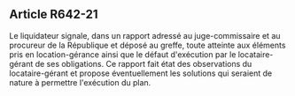 Article R642-21
----
Le liquidateur signale, dans un rapport adressé au juge-commissaire et au
procureur de la République et déposé au greffe, toute atteinte aux éléments pris
en location-gérance ainsi que le défaut d'exécution par le locataire-gérant de
ses obligations. Ce rapport fait état des observations du locataire-gérant et
propose éventuellement les solutions qui seraient de nature à permettre
l'exécution du plan.
